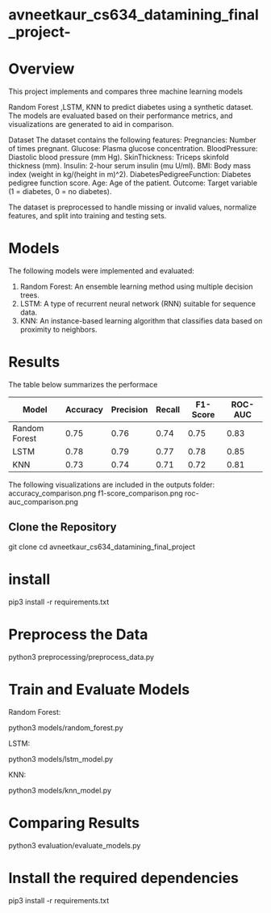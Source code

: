 # avneetkaur_cs634_datamining_final_project-


# Overview

This project implements and compares three machine learning models

Random Forest ,LSTM, KNN to predict diabetes using a synthetic dataset. The models are evaluated based on their performance metrics, and visualizations are generated to aid in comparison.

Dataset
The dataset contains the following features:
Pregnancies: Number of times pregnant.
Glucose: Plasma glucose concentration.
BloodPressure: Diastolic blood pressure (mm Hg).
SkinThickness: Triceps skinfold thickness (mm).
Insulin: 2-hour serum insulin (mu U/ml).
BMI: Body mass index (weight in kg/(height in m)^2).
DiabetesPedigreeFunction: Diabetes pedigree function score.
Age: Age of the patient.
Outcome: Target variable (1 = diabetes, 0 = no diabetes).

The dataset is preprocessed to handle missing or invalid values, normalize features, and split into training and testing sets.



# Models
The following models were implemented and evaluated:
1. Random Forest: An ensemble learning method using multiple decision trees.
2. LSTM: A type of recurrent neural network (RNN) suitable for sequence data.
3. KNN: An instance-based learning algorithm that classifies data based on proximity to neighbors.



# Results
The table below summarizes the performace 

| Model           | Accuracy | Precision | Recall | F1-Score | ROC-AUC |
|-----------------|----------|-----------|--------|----------|---------|
| Random Forest   | 0.75     | 0.76      | 0.74   | 0.75     | 0.83    |
| LSTM            | 0.78     | 0.79      | 0.77   | 0.78     | 0.85    |
| KNN             | 0.73     | 0.74      | 0.71   | 0.72     | 0.81    


The following visualizations are included in the outputs folder:
accuracy_comparison.png
f1-score_comparison.png
roc-auc_comparison.png





## Clone the Repository

git clone 
cd avneetkaur_cs634_datamining_final_project

# install
pip3 install -r requirements.txt


# Preprocess the Data

python3 preprocessing/preprocess_data.py


# Train and Evaluate Models


Random Forest:

python3 models/random_forest.py

LSTM:

python3 models/lstm_model.py

KNN:

python3 models/knn_model.py

# Comparing Results


python3 evaluation/evaluate_models.py


# Install the required dependencies 

pip3 install -r requirements.txt
